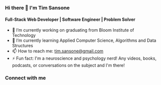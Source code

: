 ### Hi there 👋 I'm Tim Sansone

#### Full-Stack Web Developer | Software Engineer | Problem Solver

- 🔭 I’m currently working on graduating from Bloom Institute of Technology
- 🌱 I’m currently learning Applied Computer Science, Algorithms and Data Structures
- 📫 How to reach me: tim.sansone@gmail.com
- ⚡ Fun fact: I'm a neuroscience and psychology nerd! Any videos, books, podcasts, or conversations on the subject and I'm there!

### Connect with me

<!--
**tim-sansone/tim-sansone** is a ✨ _special_ ✨ repository because its `README.md` (this file) appears on your GitHub profile.

Here are some ideas to get you started:

- 🔭 I’m currently working on graduating from Bloom Institute of Technology
- 🌱 I’m currently learning Applied Computer Science, Algorithms and Data Structures
- 📫 How to reach me: tim.sansone@gmail.com
- ⚡ Fun fact: I'm a neuroscience and psychology nerd! Any videos, books, podcasts, or conversations on the subject and I'm there!

